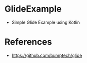 # GlideExample
- Simple Glide Example using Kotlin

# References
- https://github.com/bumptech/glide
